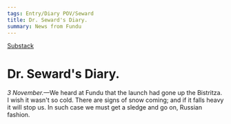 ```yaml
---
tags: Entry/Diary POV/Seward
title: Dr. Seward's Diary.
summary: News from Fundu
---
```


[Substack](https://draculadaily.substack.com/p/dracula-november-3-4ad)

# Dr. Seward's Diary.

_3 November._—We heard at Fundu that the launch had gone up the Bistritza. I wish it wasn't so cold. There are signs of snow coming; and if it falls heavy it will stop us. In such case we must get a sledge and go on, Russian fashion.

[  
](https://draculadaily.substack.com/p/dracula-november-3-4ad)